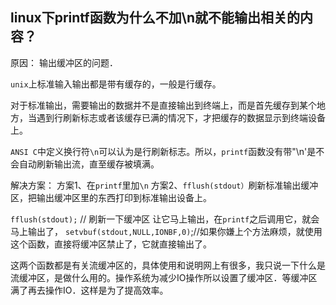 ## linux下printf函数为什么不加\n就不能输出相关的内容？ 

原因： 输出缓冲区的问题．

`unix`上标准输入输出都是带有缓存的，一般是行缓存。

对于标准输出，需要输出的数据并不是直接输出到终端上，而是首先缓存到某个地方，当遇到行刷新标志或者该缓存已满的情况下，才把缓存的数据显示到终端设备上。

`ANSI C`中定义换行符`\n`可以认为是行刷新标志。所以，`printf`函数没有带"\n'是不会自动刷新输出流，直至缓存被填满。

解决方案：
方案1、在`printf`里加`\n`
方案2、`fflush(stdout）`刷新标准输出缓冲区，把输出缓冲区里的东西打印到标准输出设备上。

`fflush(stdout);` // 刷新一下缓冲区 让它马上输出，在`printf`之后调用它，就会马上输出了，
`setvbuf(stdout,NULL,IONBF,0)`;//如果你嫌上个方法麻烦，就使用这个函数，直接将缓冲区禁止了，它就直接输出了。

这两个函数都是有关流缓冲区的，具体使用和说明网上有很多，我只说一下什么是流缓冲区，是做什么用的。操作系统为减少IO操作所以设置了缓冲区．等缓冲区满了再去操作IO．这样是为了提高效率。
<!--stackedit_data:
eyJoaXN0b3J5IjpbLTExNDc1ODU3MDVdfQ==
-->